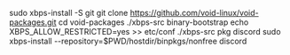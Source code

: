 sudo xbps-install -S git
git clone https://github.com/void-linux/void-packages.git
cd void-packages
./xbps-src binary-bootstrap
echo XBPS_ALLOW_RESTRICTED=yes >> etc/conf
./xbps-src pkg discord
sudo xbps-install --repository=$PWD/hostdir/binpkgs/nonfree discord
